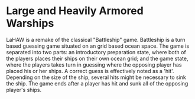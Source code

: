 # Large and Heavily Armored Warships

LaHAW is a remake of the classical "Battleship" game. Battleship is a turn based guessing game situated on an grid based ocean space. The game is separated into two parts: an introductory preparation state, where both of the players places their ships on their own ocean grid; and the game state, where the players takes turn in guessing where the opposing player has placed his or her ships. A correct guess is effectively noted as a 'hit'. Depending on the size of the ship, several hits might be necessary to sink the ship. The game ends after a player has hit and sunk all of the opposing player's ships.
